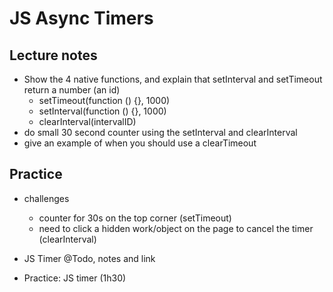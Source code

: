 # JS Async Timers

## Lecture notes

- Show the 4 native functions, and explain that setInterval and setTimeout return a number (an id)
   - setTimeout(function () {}, 1000)
   - setInterval(function () {}, 1000)
   - clearInterval(intervalID)
- do small 30 second counter using the setInterval and clearInterval
- give an example of when you should use a clearTimeout

## Practice

- challenges
  - counter for 30s on the top corner (setTimeout)
  - need to click a hidden work/object on the page to cancel the timer (clearInterval)

- JS Timer @Todo, notes and link
- Practice: JS timer (1h30)